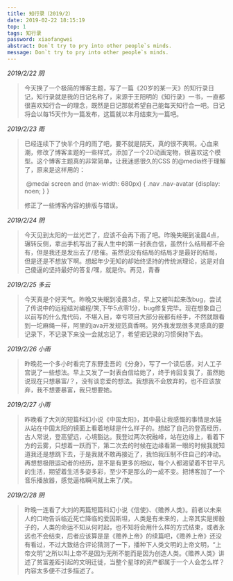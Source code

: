 ```yaml
---
title: 知行录（2019/2）
date: 2019-02-22 18:15:19
top: 1
tags: 知行录
password: xiaofangwei
abstract: Don`t try to pry into other people`s minds.
message: Don`t try to pry into other people`s minds.
---
```


*2019/2/22 阴*

> 今天换了一个极简的博客主题，写了一篇《20岁的某一天》的知行录日记，知行录就是我的日记名称了，来源于王阳明的《知行录》一书，一直都很喜欢知行合一的理念，既然是日记那就希望自己能每天知行合一吧。日记将会以每15天作为一篇发布，这篇就以本月结束为一篇吧。

*2019/2/23 雨*

> 已经连续下了快半个月的雨了吧，要不就是阴天，真的很不爽啊。心血来潮，修改了博客主题的一些样式，添加了一个2D动画宠物，很喜欢这个模型。这个博客主题真的非常简单，让我迷惑很久的CSS 的@media终于理解了，原来是这样用的：
>
> ​	@medai screen and (max-width: 680px) {  .nav .nav-avatar {display: noen; } }
>
> 修正了一些博客内容的排版与错误。

*2019/2/24 阴*

> 今天见到太阳的一丝光芒了，应该不会再下雨了吧。昨晚失眠到凌晨4点，辗转反侧，拿出手机写出了我人生中的第一封表白信，虽然什么结局都不会有，但是我还是发出去了/悲催。虽然说没有结局的结局才是最好的结局，但是还是不想放下啊。想起年少无知的却始终坚持的传统派理论，这是对自己傻逼的坚持最好的答复/嘿，就是你。再见，青春

*2019/2/25 多云*

> 今天真是个好天气。昨晚又失眠到凌晨3点，早上又被叫起来改bug，尝试了传说中的远程结对编程/笑,下午5点零1分，bug修复完毕。现在想象自己以前写的什么鬼代码，不堪入目，幸亏项目大部分我都有经手，不然就跟看到一坨麻绳一样，阿里的java开发规范真香啊。另外我发现很多灵感真的要记录下，不记录下来没一会就忘记了，希望把记录的习惯保持下去。

*2019/2/26 小雨*

> 昨晚花一个多小时看完了东野圭吾的《分身》，写了一个读后感，对人工子宫说了一些想法。早上又发了一封表白信给她了，终于肯回复我了，虽然她说现在只想暴富/？，没有谈恋爱的想法。我想我不会放弃的，也不应该放弃，我不想要暴富，我只想要她。

*2019/2/27 小雨*

> 昨晚看了大刘的短篇科幻小说《中国太阳》，其中最让我感慨的事情是水娃从站在中国太阳的镜面上看着地球是什么样子的。想起了自己的登高经历，古人常说，登高望远，心境豁达。我登过两次祝融峰，站在边缘上，看着下方的云雾，只想着一跃而下，第二次去的时候在边缘看第一眼的时候我就知道我还是想跳下去，于是我就不敢再接近了，我怕我压制不住自己的冲动。再想想极限运动者的经历，是不是有更多的相似，每个人都渴望着不甘平凡的生活，期望着生活多姿多彩，至少不是那么的一成不变。把博客加了一个音乐播放器，感觉逼格瞬间就上来了/笑。

*2019/2/28 阴*

> 昨晚一连看了大刘的两篇短篇科幻小说《信使》、《赡养人类》。前者以未来人的口吻告诉临近死亡降临的爱因斯坦，人类是有未来的，上帝其实是掷骰子的，人类的命运不知从何时起，也不知将会用什么样的方式结束，或者永远也不会结束，后者应该算是是《赡养上帝》的续篇吧，《赡养上帝》还没有看过，不过大致结合评论猜测了一下，播种下人类文明的上帝文明，“上帝文明”之所以叫上帝不是因为无所不能而是因为创造人类。《赡养人类》讲述了贫富差距引起的文明迁徙，当整个星球的资产都属于一个人会怎么样？内容太多便不过多描述了。